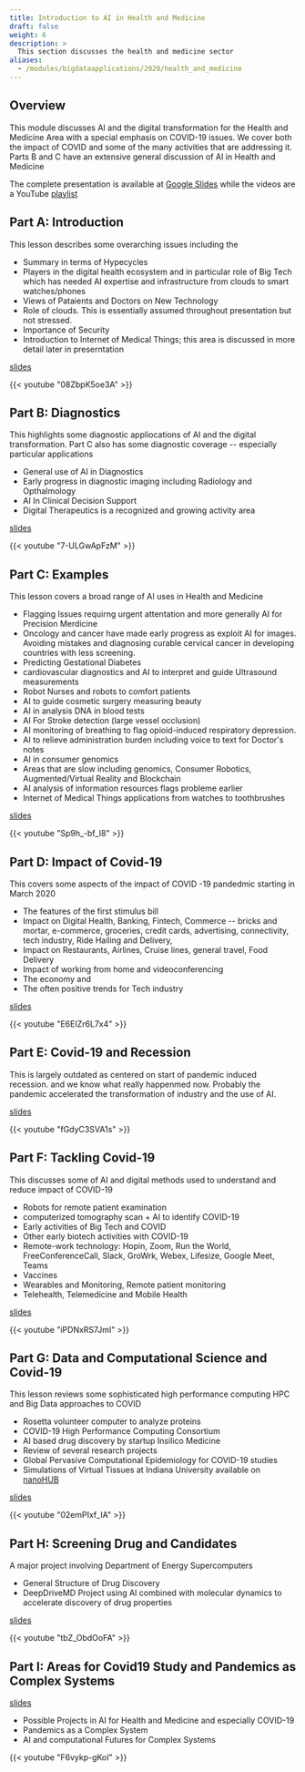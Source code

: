 ```yaml
---
title: Introduction to AI in Health and Medicine
draft: false
weight: 6
description: >
  This section discusses the health and medicine sector 
aliases:
  - /modules/bigdataapplications/2020/health_and_medicine
---
```


## Overview

This module discusses AI and the digital transformation for the Health and Medicine Area with a special emphasis on COVID-19 issues. We cover both the impact of COVID and some of the many activities that are addressing it.   Parts B and C have an extensive general discussion of AI in Health and Medicine

The complete presentation is available at [Google Slides](https://docs.google.com/presentation/d/1ONxy6Fu-pGZII235mfMRGAubPun5hO3bEovyETU88p8/edit?usp=sharing) while the videos are a YouTube [playlist](https://www.youtube.com/playlist?list=PLy0VLh_GFyz8MoWDLMjS-v0-OWhA--lBp)



## Part A: Introduction
This lesson describes some overarching issues including the

* Summary in terms of Hypecycles
* Players in the digital health ecosystem and in particular role of Big Tech which has needed AI expertise and infrastructure from clouds to smart watches/phones
* Views of Pataients and Doctors on New Technology
* Role of clouds. This is essentially assumed throughout presentation but not stressed.
* Importance of Security
* Introduction to Internet of Medical Things; this area is discussed in more detail later in preserntation

[slides](https://drive.google.com/file/d/18gsYv9yE2SPs_cuxQEInoSnLlSc_vEAZ/view?usp=sharing)

{{< youtube "08ZbpK5oe3A" >}}

## Part B: Diagnostics

This highlights some diagnostic appliocations of AI and the digital transformation. Part C also has some diagnostic coverage -- especially particular applications

* General use of AI in Diagnostics
* Early progress in diagnostic imaging including Radiology and Opthalmology
* AI In Clinical Decision Support
* Digital Therapeutics is a recognized and growing activity area

[slides](https://drive.google.com/file/d/1-n4kVEL1dkQfB7esEo6PNo6kLs64jBH1/view?usp=sharing)

{{< youtube "7-ULGwApFzM" >}}

## Part C: Examples

This lesson covers a broad range of AI uses in Health and Medicine

* Flagging Issues requirng urgent attentation and more generally AI for Precision Merdicine
* Oncology and cancer have made early progress as exploit AI for images. Avoiding mistakes and diagnosing curable cervical cancer in developing countries with less screening.
* Predicting Gestational Diabetes
* cardiovascular diagnostics and AI to interpret and guide Ultrasound measurements
* Robot Nurses and robots to comfort patients
* AI to guide cosmetic surgery measuring beauty
* AI in analysis DNA in blood tests
* AI For Stroke detection (large vessel occlusion)
* AI monitoring of breathing to flag opioid-induced respiratory depression.
* AI to relieve administration burden including voice to text for Doctor's notes
* AI in consumer genomics
* Areas that are slow including genomics, Consumer Robotics, Augmented/Virtual Reality and Blockchain
* AI analysis of information resources flags probleme earlier
* Internet of Medical Things applications from watches to toothbrushes


[slides](https://drive.google.com/file/d/1qqd-P0zvQY8MEZDdzuxS-DhObiMSyKRO/view?usp=sharing)

{{< youtube "Sp9h_-bf_I8" >}}

## Part D: Impact of Covid-19

This covers some aspects of the impact of COVID -19 pandedmic starting in March 2020

* The features of the first stimulus bill
* Impact on Digital Health, Banking, Fintech, Commerce -- bricks and mortar, e-commerce, groceries, credit cards, advertising, connectivity, tech industry, Ride Hailing and Delivery, 
* Impact on Restaurants, Airlines, Cruise lines, general travel, Food Delivery
* Impact of working from home and videoconferencing
* The economy and
* The often positive trends for Tech industry

[slides](https://drive.google.com/file/d/1UjBvb6LnKZ8xzHlZhLe5TlDIme00G83v/view?usp=sharing)

{{< youtube "E6EIZr6L7x4" >}}

## Part E: Covid-19 and Recession

This is largely outdated as centered on start of pandemic induced recession. and we know what really happenmed now. Probably the pandemic accelerated the transformation of industry and the use of AI.

[slides](https://drive.google.com/file/d/1sbEVK_RQdBuOmx-J8WYoYo7LhGXIp99e/view?usp=sharing)

{{< youtube "fGdyC3SVA1s" >}}

## Part F: Tackling Covid-19

This discusses some of AI and digital methods used to understand and reduce impact of COVID-19

* Robots for remote patient examination
* computerized tomography scan + AI to identify COVID-19
* Early activities of Big Tech and COVID
* Other early biotech activities with COVID-19
* Remote-work technology: Hopin, Zoom, Run the World, FreeConferenceCall, Slack, GroWrk, Webex, Lifesize, Google Meet, Teams
* Vaccines
* Wearables and Monitoring, Remote patient monitoring
* Telehealth,  Telemedicine and Mobile Health

[slides](https://drive.google.com/file/d/17mYnNxsoLWJ682aDXyJ7HjR1caxYesZj/view?usp=sharing)

{{< youtube "iPDNxRS7JmI" >}}

## Part G: Data and Computational Science and Covid-19

This lesson reviews some sophisticated high performance computing HPC and Big Data approaches to COVID

* Rosetta volunteer computer to analyze proteins
* COVID-19 High Performance Computing Consortium
* AI based drug discovery by startup Insilico Medicine
* Review of several research projects
* Global Pervasive Computational Epidemiology for COVID-19 studies
* Simulations of Virtual Tissues at Indiana University available on [nanoHUB](https://nanohub.org/groups/nanobio)

[slides](https://drive.google.com/file/d/12Mry7k1lk7f0D0VWATeyWKz82DJv0HvM/view?usp=sharing)

{{< youtube "02emPIxf_IA" >}}

## Part H: Screening Drug and Candidates
A major project involving Department of Energy Supercomputers

* General Structure of Drug Discovery
* DeepDriveMD Project using AI combined with molecular dynamics  to accelerate discovery of drug properties


[slides](https://drive.google.com/file/d/10Umb37DZrTqYSP0HigNCads60Zv3tyI1/view?usp=sharing)

{{< youtube "tbZ_ObdOoFA" >}}

## Part I: Areas for Covid19 Study and Pandemics as Complex Systems

[slides](https://drive.google.com/file/d/1Nnx2GjIs1Ax7IpB1rO4nvN5XoEP0fhEu/view?usp=sharing)

* Possible Projects in AI for Health and Medicine and especially COVID-19
* Pandemics as a Complex System 
* AI and computational Futures for Complex Systems

{{< youtube "F6vykp-gKoI" >}}






